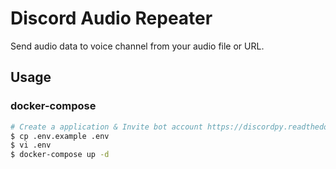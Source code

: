 # Discord Audio Repeater

Send audio data to voice channel from your audio file or URL. 

## Usage

### docker-compose

```bash
# Create a application & Invite bot account https://discordpy.readthedocs.io/en/stable/discord.html
$ cp .env.example .env
$ vi .env
$ docker-compose up -d
```
